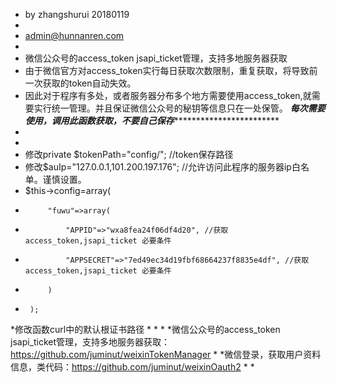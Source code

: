  * by zhangshurui 20180119
 *
 * admin@hunnanren.com
 *
 * 微信公众号的access_token jsapi_ticket管理，支持多地服务器获取
 * 由于微信官方对access_token实行每日获取次数限制，重复获取，将导致前一次获取的token自动失效。
 * 因此对于程序有多处，或者服务器分布多个地方需要使用access_token,就需要实行统一管理。并且保证微信公众号的秘钥等信息只在一处保管。
 ***********************每次需要使用，调用此函数获取，不要自己保存***********************************************
 *
 *
 * 修改private $tokenPath="config/"; //token保存路径
 * 修改$auIp="127.0.0.1,101.200.197.176"; //允许访问此程序的服务器ip白名单。谨慎设置。
 * $this->config=array(
 *          "fuwu"=>array(
 *              "APPID"=>"wxa8fea24f06df4d20", //获取access_token,jsapi_ticket 必要条件
 *              "APPSECRET"=>"7ed49ec34d19fbf68664237f8835e4df", //获取access_token,jsapi_ticket 必要条件
 *          )
 *      );
 *修改函数curl中的默认根证书路径
 *
 *
 *
 *微信公众号的access_token jsapi_ticket管理，支持多地服务器获取：https://github.com/juminut/weixinTokenManager
 *
 *微信登录，获取用户资料信息，类代码：https://github.com/juminut/weixinOauth2
 *
 *